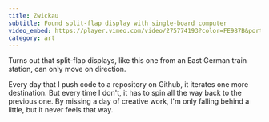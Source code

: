 ```yaml
---
title: Zwickau
subtitle: Found split-flap display with single-board computer
video_embed: https://player.vimeo.com/video/275774193?color=FE987B&portrait=0
category: art
---
```

Turns out that split-flap displays, like this one from an East German train station, can only move on direction.

Every day that I push code to a repository on Github, it iterates one more destination. But every time I don't, it has to spin all the way back to the previous one. By missing a day of creative work, I'm only falling behind a little, but it never feels that way.
